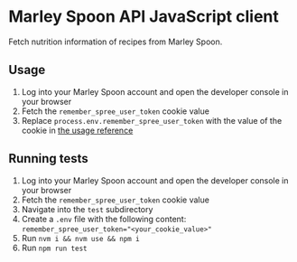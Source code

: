 # Marley Spoon API JavaScript client

Fetch nutrition information of recipes from Marley Spoon.

## Usage

1. Log into your Marley Spoon account and open the developer console in your browser
2. Fetch the `remember_spree_user_token` cookie value
3. Replace `process.env.remember_spree_user_token` with the value of the cookie in [the usage reference](https://github.com/ViMaSter/marleyspoon-api/blob/main/test/client.test.js#L27-L45)

## Running tests

1. Log into your Marley Spoon account and open the developer console in your browser
2. Fetch the `remember_spree_user_token` cookie value
3. Navigate into the `test` subdirectory
4. Create a `.env` file with the following content:  
   `remember_spree_user_token="<your_cookie_value>"`
5. Run `nvm i && nvm use && npm i`
6. Run `npm run test`
